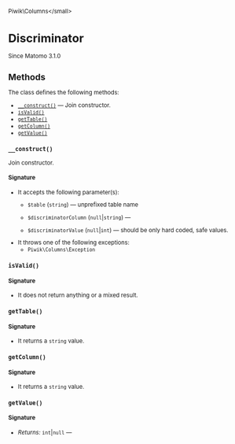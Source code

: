 <small>Piwik\Columns\</small>

Discriminator
=============

Since Matomo 3.1.0

Methods
-------

The class defines the following methods:

- [`__construct()`](#__construct) &mdash; Join constructor.
- [`isValid()`](#isvalid)
- [`getTable()`](#gettable)
- [`getColumn()`](#getcolumn)
- [`getValue()`](#getvalue)

<a name="__construct" id="__construct"></a>
<a name="__construct" id="__construct"></a>
### `__construct()`

Join constructor.

#### Signature

-  It accepts the following parameter(s):
    - `$table` (`string`) &mdash;
       unprefixed table name
    - `$discriminatorColumn` (`null`|`string`) &mdash;
      
    - `$discriminatorValue` (`null`|`int`) &mdash;
       should be only hard coded, safe values.
- It throws one of the following exceptions:
    - `Piwik\Columns\Exception`

<a name="isvalid" id="isvalid"></a>
<a name="isValid" id="isValid"></a>
### `isValid()`

#### Signature

- It does not return anything or a mixed result.

<a name="gettable" id="gettable"></a>
<a name="getTable" id="getTable"></a>
### `getTable()`

#### Signature

- It returns a `string` value.

<a name="getcolumn" id="getcolumn"></a>
<a name="getColumn" id="getColumn"></a>
### `getColumn()`

#### Signature

- It returns a `string` value.

<a name="getvalue" id="getvalue"></a>
<a name="getValue" id="getValue"></a>
### `getValue()`

#### Signature


- *Returns:*  `int`|`null` &mdash;
    


